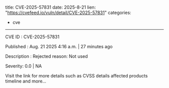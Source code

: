 
title: CVE-2025-57831
date: 2025-8-21
lien: "https://cvefeed.io/vuln/detail/CVE-2025-57831"
categories:
  - cve
---

CVE ID : CVE-2025-57831

Published :  Aug. 21
2025
4:16 a.m. | 27 minutes ago

Description : Rejected reason: Not used

Severity: 0.0 | NA

Visit the link for more details
such as CVSS details
affected products
timeline
and more...
